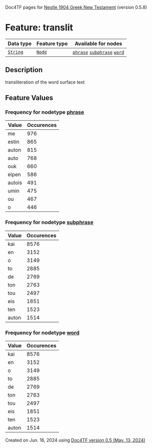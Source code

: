Doc4TF pages for [Nestle 1904 Greek New Testament](https://github.com/saulocantanhede/tfgreek2/tree/main/tf) (version 0.5.8)
# Feature: translit
Data type|Feature type|Available for nodes
---|---|---
[`String`](featuresbydatatype.md#string)|[`Node`](featuresbytype.md#node)| [`phrase`](featuresbynodetype.md#phrase)  [`subphrase`](featuresbynodetype.md#subphrase)  [`word`](featuresbynodetype.md#word) 
## Description
transliteration of the word surface text
## Feature Values
### Frequency for nodetype [phrase](featuresbynodetype.md#phrase)
Value|Occurences
---|---
me|976
estin|865
auton|815
auto|768
ouk|660
eipen|586
autois|491
umin|475
ou|467
o|446
### Frequency for nodetype [subphrase](featuresbynodetype.md#subphrase)
Value|Occurences
---|---
kai|8576
en|3152
o|3149
to|2885
de|2769
ton|2763
tou|2497
eis|1851
ten|1523
auton|1514
### Frequency for nodetype [word](featuresbynodetype.md#word)
Value|Occurences
---|---
kai|8576
en|3152
o|3149
to|2885
de|2769
ton|2763
tou|2497
eis|1851
ten|1523
auton|1514
 

Created on Jun. 16, 2024 using [Doc4TF version 0.5 (May. 13, 2024)](https://github.com/tonyjurg/Doc4TF/blob/main/CreateFeatureDoc.ipynb) 